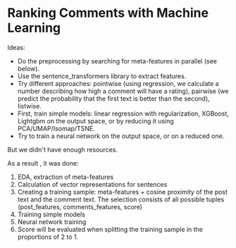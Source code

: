 # Ranking Comments with Machine Learning

Ideas:
- Do the preprocessing by searching for meta-features in parallel (see below).
- Use the sentence_transformers library to extract features.
- Try different approaches: pointwise (using regression, we calculate a number describing how high a comment will have a rating), pairwise (we predict the probability that the first text is better than the second), listwise.
- First, train simple models: linear regression with regularization, XGBoost, Lightgbm on the output space, or by reducing it using PCA/UMAP/Isomap/TSNE.
- Try to train a neural network on the output space, or on a reduced one.

But we didn't have enough resources.

As a result , it was done:

1. EDA, extraction of meta-features
2. Calculation of vector representations for sentences
3. Creating a training sample: meta-features + cosine proximity of the post text and the comment text. The selection consists of all possible tuples (post_features, comments_features, score)
4. Training simple models
5. Neural network training
6. Score will be evaluated when splitting the training sample in the proportions of 2 to 1.